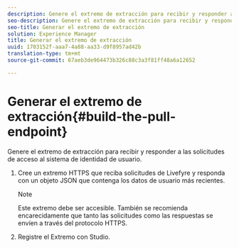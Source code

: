 ```yaml
---
description: Genere el extremo de extracción para recibir y responder a las solicitudes de acceso al sistema de identidad de usuario.
seo-description: Genere el extremo de extracción para recibir y responder a las solicitudes de acceso al sistema de identidad de usuario.
seo-title: Generar el extremo de extracción
solution: Experience Manager
title: Generar el extremo de extracción
uuid: 1703152f-aaa7-4a88-aa33-d9f8957ad42b
translation-type: tm+mt
source-git-commit: 67aeb3de964473b326c88c3a3f81ff48a6a12652

---
```



# Generar el extremo de extracción{#build-the-pull-endpoint}

Genere el extremo de extracción para recibir y responder a las solicitudes de acceso al sistema de identidad de usuario.

1. Cree un extremo HTTPS que reciba solicitudes de Livefyre y responda con un objeto JSON que contenga los datos de usuario más recientes.

   >[!NOTE]
   >
   >Este extremo debe ser accesible. También se recomienda encarecidamente que tanto las solicitudes como las respuestas se envíen a través del protocolo HTTPS.

1. Registre el Extremo con Studio.
